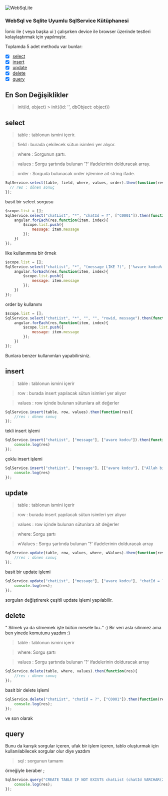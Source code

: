 ![WebSqLite](http://i.hizliresim.com/1LVQY1.png)

### WebSql ve Sqlite Uyumlu SqlService Kütüphanesi

İonic ile ( veya başka ui ) çalışırken device ile browser üzerinde testleri kolaylaştırmak için yapılmıştır.

Toplamda 5 adet methodu var bunlar:

- [x] [select](https://github.com/abdurrahmanekr/Websql-Sqlite-Service#select)
- [x] [insert](https://github.com/abdurrahmanekr/Websql-Sqlite-Service#insert)
- [x] [update](https://github.com/abdurrahmanekr/Websql-Sqlite-Service#update)
- [x] [delete](https://github.com/abdurrahmanekr/Websql-Sqlite-Service#delete)
- [x] [query](https://github.com/abdurrahmanekr/Websql-Sqlite-Service#query)

## En Son Değişiklikler

> init(id, object) > init({id: '', dbObject: object})

## select

> table : tablonun ismini içerir.

>  field : burada çekilecek sütun isimleri yer alıyor.

>  where : Sorgunun şartı.

>  values : Sorgu şartında bulunan '?' ifadelerinin dolduracak array.

>  order : Sorguda bulunacak order işlemine ait string ifade.


```javascript
SqlService.select(table, field, where, values, order).then(function(res){ 
  // res : dönen sonuç
});
```

basit bir select sorgusu
```javascript
$scope.list = [];
SqlService.select("chatList", "*", "chatId = ?", ["C0001"]).then(function(res){
	angular.forEach(res,function(item, index){
		$scope.list.push({
			message: item.message
		});
	})
});
```
like kullanımına bir örnek
```javascript
$scope.list = [];
SqlService.select("chatList", "*", "(message LIKE ?)", ['%avare kodcu%']).then(function(res){
	angular.forEach(res,function(item, index){
		$scope.list.push({
			message: item.message
		});
	})
});
```
order by kullanımı
```javascript
$scope.list = [];
SqlService.select("chatList", "*", "", "", "rowid, message").then(function(res){
	angular.forEach(res,function(item, index){
		$scope.list.push({
			message: item.message
		});
	})
});
```

Bunlara benzer kullanımları yapabilirsiniz.

## insert

> table : tablonun ismini içerir

>  row : burada insert yapılacak sütun isimleri yer alıyor

>  values :  row içinde bulunan sütunlara ait değerler

```javascript
SqlService.insert(table, row, values).then(function(res){
	//res : dönen sonuç
});
```
tekli insert işlemi
```javascript
SqlService.insert("chatList", ["message"], ["avare kodcu"]).then(function(res){
	console.log(res)
});
```
çoklu insert işlemi

```javascript
SqlService.insert("chatList", ["message"], [["avare kodcu"], ["Allah birdir!"]]).then(function(res){
	console.log(res)
});
```

## update


> table : tablonun ismini içerir

>  row : burada insert yapılacak sütun isimleri yer alıyor

>  values : row içinde bulunan sütunlara ait değerler

>  where: Sorgu şartı

>  wValues : Sorgu şartında bulunan '?' ifadelerinin dolduracak array

```javascript
SqlService.update(table, row, values, where, wValues).then(function(res){
	//res : dönen sonuç
});
```
basit bir update işlemi
```javascript
SqlService.update("chatList", ["message"], ["avare kodcu"], "chatId = ?", ["C0001"]).then(function(res){
	console.log(res);
});
```
sorguları değiştirerek çeşitli update işlemi yapılabilir.

## delete

" Silmek ya da silmemek işte bütün mesele bu.." :) Bir veri asla silinmez ama ben yinede komutunu yazdım :)
> table : tablonun ismini içerir

>  where: Sorgu şartı

>  values : Sorgu şartında bulunan '?' ifadelerinin dolduracak array

```javascript
SqlService.delete(table, where, values).then(function(res){
	//res : dönen sonuç
});
```
basit bir delete işlemi
```javascript
SqlService.delete("chatList", "chatId = ?", ["C0001"]).then(function(res){
	console.log(res);
});
```
ve son olarak 
## query

Bunu da karışık sorgular içeren, ufak bir işlem içeren, tablo oluşturmak için kullanılabilecek sorgular olur diye yazdım

> sql :  sorgunun tamamı

örneğiyle beraber ;
```javascript
SqlService.query("CREATE TABLE IF NOT EXISTS chatList (chatId VARCHAR(255) NOT NULL, message TEXT)").then(function(res){
	console.log(res);
});
```
